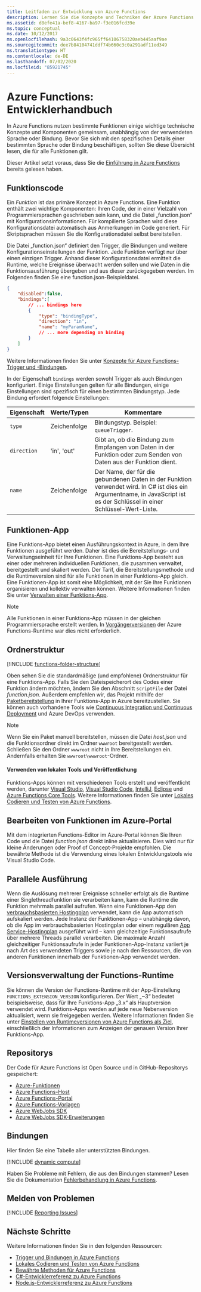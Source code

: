 ```yaml
---
title: Leitfaden zur Entwicklung von Azure Functions
description: Lernen Sie die Konzepte und Techniken der Azure Functions kennen, die Sie benötigen, um alle Programmiersprachen und Bindungen übergreifend Funktionen in Azure zu entwickeln.
ms.assetid: d8efe41a-bef8-4167-ba97-f3e016fcd39e
ms.topic: conceptual
ms.date: 10/12/2017
ms.openlocfilehash: 9a3c0643f4fc965ff64106758320aeb445aaf9ae
ms.sourcegitcommit: dee7b84104741ddf74b660c3c0a291adf11ed349
ms.translationtype: HT
ms.contentlocale: de-DE
ms.lasthandoff: 07/02/2020
ms.locfileid: "85921745"
---
```

# <a name="azure-functions-developer-guide"></a>Azure Functions: Entwicklerhandbuch
In Azure Functions nutzen bestimmte Funktionen einige wichtige technische Konzepte und Komponenten gemeinsam, unabhängig von der verwendeten Sprache oder Bindung. Bevor Sie sich mit den spezifischen Details einer bestimmten Sprache oder Bindung beschäftigen, sollten Sie diese Übersicht lesen, die für alle Funktionen gilt.

Dieser Artikel setzt voraus, dass Sie die [Einführung in Azure Functions](functions-overview.md) bereits gelesen haben.

## <a name="function-code"></a>Funktionscode
Ein *Funktion* ist das primäre Konzept in Azure Functions. Eine Funktion enthält zwei wichtige Komponenten: Ihren Code, der in einer Vielzahl von Programmiersprachen geschrieben sein kann, und die Datei „function.json“ mit Konfigurationsinformationen. Für kompilierte Sprachen wird diese Konfigurationsdatei automatisch aus Anmerkungen im Code generiert. Für Skriptsprachen müssen Sie die Konfigurationsdatei selbst bereitstellen.

Die Datei „function.json“ definiert den Trigger, die Bindungen und weitere Konfigurationseinstellungen der Funktion. Jede Funktion verfügt nur über einen einzigen Trigger. Anhand dieser Konfigurationsdatei ermittelt die Runtime, welche Ereignisse überwacht werden sollen und wie Daten in die Funktionsausführung übergeben und aus dieser zurückgegeben werden. Im Folgenden finden Sie eine function.json-Beispieldatei.

```json
{
    "disabled":false,
    "bindings":[
        // ... bindings here
        {
            "type": "bindingType",
            "direction": "in",
            "name": "myParamName",
            // ... more depending on binding
        }
    ]
}
```

Weitere Informationen finden Sie unter [Konzepte für Azure Functions-Trigger und -Bindungen](functions-triggers-bindings.md).

In der Eigenschaft `bindings` werden sowohl Trigger als auch Bindungen konfiguriert. Einige Einstellungen gelten für alle Bindungen, einige Einstellungen sind spezifisch für einen bestimmten Bindungstyp. Jede Bindung erfordert folgende Einstellungen:

| Eigenschaft | Werte/Typen | Kommentare |
| --- | --- | --- |
| `type` |Zeichenfolge |Bindungstyp. Beispiel: `queueTrigger`. |
| `direction` |'in', 'out' |Gibt an, ob die Bindung zum Empfangen von Daten in der Funktion oder zum Senden von Daten aus der Funktion dient. |
| `name` |Zeichenfolge |Der Name, der für die gebundenen Daten in der Funktion verwendet wird. In C# ist dies ein Argumentname, in JavaScript ist es der Schlüssel in einer Schlüssel-Wert-Liste. |

## <a name="function-app"></a>Funktionen-App
Eine Funktions-App bietet einen Ausführungskontext in Azure, in dem Ihre Funktionen ausgeführt werden. Daher ist dies die Bereitstellungs- und Verwaltungseinheit für Ihre Funktionen. Eine Funktions-App besteht aus einer oder mehreren individuellen Funktionen, die zusammen verwaltet, bereitgestellt und skaliert werden. Der Tarif, die Bereitstellungsmethode und die Runtimeversion sind für alle Funktionen in einer Funktions-App gleich. Eine Funktionen-App ist somit eine Möglichkeit, mit der Sie Ihre Funktionen organisieren und kollektiv verwalten können. Weitere Informationen finden Sie unter [Verwalten einer Funktions-App](functions-how-to-use-azure-function-app-settings.md). 

> [!NOTE]
> Alle Funktionen in einer Funktions-App müssen in der gleichen Programmiersprache erstellt werden. In [Vorgängerversionen](functions-versions.md) der Azure Functions-Runtime war dies nicht erforderlich.

## <a name="folder-structure"></a>Ordnerstruktur
[!INCLUDE [functions-folder-structure](../../includes/functions-folder-structure.md)]

Oben sehen Sie die standardmäßige (und empfohlene) Ordnerstruktur für eine Funktions-App. Falls Sie den Dateispeicherort des Codes einer Funktion ändern möchten, ändern Sie den Abschnitt `scriptFile` der Datei _function.json_. Außerdem empfehlen wir, das Projekt mithilfe der [Paketbereitstellung](deployment-zip-push.md) in Ihrer Funktions-App in Azure bereitzustellen. Sie können auch vorhandene Tools wie [Continuous Integration und Continuous Deployment](functions-continuous-deployment.md) und Azure DevOps verwenden.

> [!NOTE]
> Wenn Sie ein Paket manuell bereitstellen, müssen die Datei _host.json_ und die Funktionsordner direkt im Ordner `wwwroot` bereitgestellt werden. Schließen Sie den Ordner `wwwroot` nicht in Ihre Bereitstellungen ein. Andernfalls erhalten Sie `wwwroot\wwwroot`-Ordner.

#### <a name="use-local-tools-and-publishing"></a>Verwenden von lokalen Tools und Veröffentlichung
Funktions-Apps können mit verschiedenen Tools erstellt und veröffentlicht werden, darunter [Visual Studio](./functions-develop-vs.md), [Visual Studio Code](functions-create-first-function-vs-code.md), [IntelliJ](./functions-create-maven-intellij.md), [Eclipse](./functions-create-maven-eclipse.md) und [Azure Functions Core Tools](./functions-develop-local.md). Weitere Informationen finden Sie unter [Lokales Codieren und Testen von Azure Functions](./functions-develop-local.md).

<!--NOTE: I've removed documentation on FTP, because it does not sync triggers on the consumption plan --glenga -->

## <a name="how-to-edit-functions-in-the-azure-portal"></a><a id="fileupdate"></a> Bearbeiten von Funktionen im Azure-Portal
Mit dem integrierten Functions-Editor im Azure-Portal können Sie Ihren Code und die Datei *function.json* direkt inline aktualisieren. Dies wird nur für kleine Änderungen oder Proof of Concept-Projekte empfohlen. Die bewährte Methode ist die Verwendung eines lokalen Entwicklungstools wie Visual Studio Code.

## <a name="parallel-execution"></a>Parallele Ausführung
Wenn die Auslösung mehrerer Ereignisse schneller erfolgt als die Runtime einer Singlethreadfunktion sie verarbeiten kann, kann die Runtime die Funktion mehrmals parallel aufrufen.  Wenn eine Funktionen-App den [verbrauchsbasierten Hostingplan](functions-scale.md#how-the-consumption-and-premium-plans-work) verwendet, kann die App automatisch aufskaliert werden.  Jede Instanz der Funktionen-App – unabhängig davon, ob die App im verbrauchsbasierten Hostingplan oder einem regulären [App Service-Hostingplan](../app-service/overview-hosting-plans.md) ausgeführt wird – kann gleichzeitige Funktionsaufrufe über mehrere Threads parallel verarbeiten.  Die maximale Anzahl gleichzeitiger Funktionsaufrufe in jeder Funktionen-App-Instanz variiert je nach Art des verwendeten Triggers sowie je nach den Ressourcen, die von anderen Funktionen innerhalb der Funktionen-App verwendet werden.

## <a name="functions-runtime-versioning"></a>Versionsverwaltung der Functions-Runtime

Sie können die Version der Functions-Runtime mit der App-Einstellung `FUNCTIONS_EXTENSION_VERSION` konfigurieren. Der Wert „~3“ bedeutet beispielsweise, dass für Ihre Funktions-App „3.x“ als Hauptversion verwendet wird. Funktions-Apps werden auf jede neue Nebenversion aktualisiert, wenn sie freigegeben werden. Weitere Informationen finden Sie unter [Einstellen von Runtimeversionen von Azure Functions als Ziel](set-runtime-version.md), einschließlich der Informationen zum Anzeigen der genauen Version Ihrer Funktions-App.

## <a name="repositories"></a>Repositorys
Der Code für Azure Functions ist Open Source und in GitHub-Repositorys gespeichert:

* [Azure-Funktionen](https://github.com/Azure/Azure-Functions)
* [Azure Functions-Host](https://github.com/Azure/azure-functions-host/)
* [Azure Functions-Portal](https://github.com/azure/azure-functions-ux)
* [Azure Functions-Vorlagen](https://github.com/azure/azure-functions-templates)
* [Azure WebJobs SDK](https://github.com/Azure/azure-webjobs-sdk/)
* [Azure WebJobs SDK-Erweiterungen](https://github.com/Azure/azure-webjobs-sdk-extensions/)

## <a name="bindings"></a>Bindungen
Hier finden Sie eine Tabelle aller unterstützten Bindungen.

[!INCLUDE [dynamic compute](../../includes/functions-bindings.md)]

Haben Sie Probleme mit Fehlern, die aus den Bindungen stammen? Lesen Sie die Dokumentation [Fehlerbehandlung in Azure Functions](functions-bindings-error-pages.md).

## <a name="reporting-issues"></a>Melden von Problemen
[!INCLUDE [Reporting Issues](../../includes/functions-reporting-issues.md)]

## <a name="next-steps"></a>Nächste Schritte
Weitere Informationen finden Sie in den folgenden Ressourcen:

* [Trigger und Bindungen in Azure Functions](functions-triggers-bindings.md)
* [Lokales Codieren und Testen von Azure Functions](./functions-develop-local.md)
* [Bewährte Methoden für Azure Functions](functions-best-practices.md)
* [C#-Entwicklerreferenz zu Azure Functions](functions-dotnet-class-library.md)
* [Node.js-Entwicklerreferenz zu Azure Functions](functions-reference-node.md)
